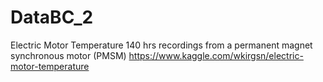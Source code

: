 # DataBC_2
Electric Motor Temperature
140 hrs recordings from a permanent magnet synchronous motor (PMSM)
https://www.kaggle.com/wkirgsn/electric-motor-temperature
